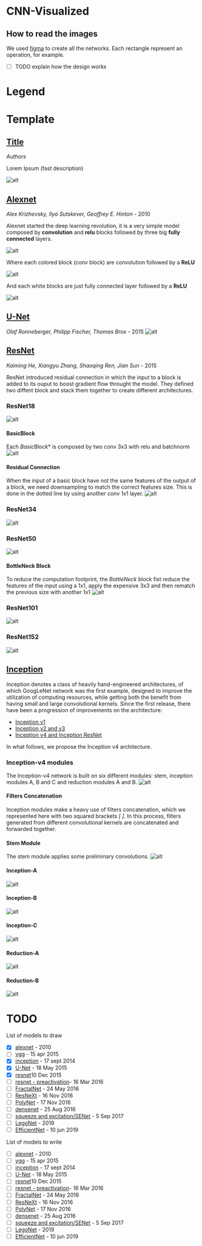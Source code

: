 # CNN-Visualized
## How to read the images 
We used [figma](www.figma.com) to create all the networks. Each rectangle represent an operation, for example.
- [ ] TODO explain how the design works 
# Legend

# Template
## [Title]()
*Authors*

Lorem Ipsum (fast description)

![alt](https://kharshit.github.io/img/resnet_50.png)

## [Alexnet](https://papers.nips.cc/paper/4824-imagenet-classification-with-deep-convolutional-neural-networks.pdf)
*Alex Krizhevsky, Ilya Sutskever, 
Geoffrey E. Hinton* - 2010

Alexnet started the deep learning revolution, it is a very simple model composed by **convolution** and **relu** blocks followed by three big **fully connected** layers. 

![alt](https://github.com/DeepLearningPoets/CNN-Visualized/blob/develop/images/alexnet/AlexNet.png?raw=true)

Where each colored block (conv block) are convolution followed by a **ReLU**

![alt](https://github.com/DeepLearningPoets/CNN-Visualized/blob/develop/images/alexnet/AlexNetConv.png?raw=true)

And each white blocks are just fully connected layer followed by a **ReLU**

![alt](https://github.com/DeepLearningPoets/CNN-Visualized/blob/develop/images/alexnet/AlexNetFC.png?raw=true)


## [U-Net](https://arxiv.org/abs/1512.03385)
*Olaf Ronneberger, Philipp Fischer, Thomas Brox* - 2015
![alt](https://github.com/DeepLearningPoets/CNN-Visualized/blob/develop/images/unet/UNet.png?raw=true)

## [ResNet](https://arxiv.org/abs/1512.03385)
*Kaiming He, Xiangyu Zhang, Shaoqing Ren, Jian Sun* - 2015

ResNet introduced residual connection in which the input to a block is added to its ouput to boost gradient flow throught the model. They defined two diffent block and stack them together to create different architectures. 

### ResNet18
![alt](https://github.com/DeepLearningPoets/CNN-Visualized/blob/develop/images/resnet/ResNet18.png?raw=true)

#### BasicBlock
Each *BasicBlock** is composed by two conv 3x3 with relu and batchnorm
![alt](https://github.com/DeepLearningPoets/CNN-Visualized/blob/develop/images/resnet/ResNetBasicBlock.png?raw=true)
#### Residual Connection
When the input of a basic block have not the same features of the output of a block, we need downsampling to match the correct features size. This is done in the dotted line by using another conv 1x1 layer.
![alt](https://github.com/DeepLearningPoets/CNN-Visualized/blob/develop/images/resnet/ResNetDownSampling.png?raw=true)
### ResNet34
![alt](https://github.com/DeepLearningPoets/CNN-Visualized/blob/develop/images/resnet/ResNet34.png?raw=true)
### ResNet50
![alt](https://github.com/DeepLearningPoets/CNN-Visualized/blob/develop/images/resnet/ResNet50.png?raw=true)
#### BottleNeck Block
To reduce the computation footprint, the *BottleNeck* block fist reduce the features of the input using a 1x1, apply the expensive 3x3 and then rematch the previous size with another 1x1
![alt](https://github.com/DeepLearningPoets/CNN-Visualized/blob/develop/images/resnet/ResNetBottleNeck.png?raw=true)
### ResNet101
![alt](https://github.com/DeepLearningPoets/CNN-Visualized/blob/develop/images/resnet/ResNet101.png?raw=true)
### ResNet152
![alt](https://github.com/DeepLearningPoets/CNN-Visualized/blob/develop/images/resnet/ResNet152.png?raw=true)


## [Inception](https://arxiv.org/pdf/1602.07261)
Inception denotes a class of heavily hand-engineered architectures, of which GoogLeNet network was the first example, designed to improve the utilization of computing resources, while getting both the benefit from having small and large convolutional kernels. Since the first release, there have been a progression of improvements on the architecture:
- [Inception v1](https://arxiv.org/abs/1409.4842)
- [Inception v2 and v3](https://arxiv.org/pdf/1512.00567v3)
- [Inception v4 and Inception ResNet](https://arxiv.org/pdf/1602.07261)

In what follows, we propose the Inception v4 architecture.

### Inception-v4 modules
The Inception-v4 network is built on six different modules: stem, inception modules A, B and C and reduction modules A and B.
![alt](https://github.com/DeepLearningPoets/CNN-Visualized/blob/master/images/inception/Inception.png?raw=true)

#### Filters Concatenation
Inception modules make a heavy use of filters concatenation, which we represented here with two squared brackets *[ ]*. In this process, filters generated from different convolutional kernels are concatenated and forwarded together. 

#### Stem Module
The stem module applies some preliminary convolutions.
![alt](https://github.com/DeepLearningPoets/CNN-Visualized/blob/develop/images/inception/InceptionStem.png?raw=true)

#### Inception-A
![alt](https://github.com/DeepLearningPoets/CNN-Visualized/blob/develop/images/inception/InceptionA.png?raw=true)

#### Inception-B
![alt](https://github.com/DeepLearningPoets/CNN-Visualized/blob/develop/images/inception/InceptionB.png?raw=true)

#### Inception-C
![alt](https://github.com/DeepLearningPoets/CNN-Visualized/blob/develop/images/inception/InceptionC.png?raw=true)

#### Reduction-A
![alt](https://github.com/DeepLearningPoets/CNN-Visualized/blob/develop/images/inception/ReductionA.png?raw=true)

#### Reduction-B
![alt](https://github.com/DeepLearningPoets/CNN-Visualized/blob/develop/images/inception/ReductionB.png?raw=true)



# TODO
List of models to draw

- [x] [alexnet](https://papers.nips.cc/paper/4824-imagenet-classification-with-deep-convolutional-neural-networks.pdf) - 2010
- [ ] [vgg](https://arxiv.org/pdf/1409.1556.pdf) - 15 apr 2015
- [x] [inception](https://arxiv.org/pdf/1409.4842.pdf) - 17 sept 2014
- [x] [U-Net](https://arxiv.org/abs/1505.04597) - 18 May 2015
- [x] [resnet](https://arxiv.org/abs/1512.03385)10 Dec 2015
- [ ] [resnet - preactivation](https://arxiv.org/abs/1603.05027)- 16 Mar 2016 
- [ ] [FractalNet](https://arxiv.org/abs/1605.07648) - 24 May 2016
- [ ] [ResNeXt](https://arxiv.org/abs/1611.05431) - 16 Nov 2016
- [ ] [PolyNet](https://arxiv.org/abs/1611.05725) - 17 Nov 2016
- [ ] [densenet](https://arxiv.org/abs/1608.06993) - 25 Aug 2016
- [ ] [squeeze and excitation/SENet](https://arxiv.org/abs/1709.01507) - 5 Sep 2017
- [ ] [LegoNet](http://proceedings.mlr.press/v97/yang19c/yang19c.pdf) - 2019
- [ ] [EfficientNet](https://arxiv.org/abs/1905.11946) - 10 jun 2019

List of models to write

- [ ] [alexnet](https://papers.nips.cc/paper/4824-imagenet-classification-with-deep-convolutional-neural-networks.pdf) - 2010
- [ ] [vgg](https://arxiv.org/pdf/1409.1556.pdf) - 15 apr 2015
- [ ] [inception](https://arxiv.org/pdf/1409.4842.pdf) - 17 sept 2014
- [ ] [U-Net](https://arxiv.org/abs/1505.04597) - 18 May 2015
- [ ] [resnet](https://arxiv.org/abs/1512.03385)10 Dec 2015
- [ ] [resnet - preactivation](https://arxiv.org/abs/1603.05027)- 16 Mar 2016 
- [ ] [FractalNet](https://arxiv.org/abs/1605.07648) - 24 May 2016
- [ ] [ResNeXt](https://arxiv.org/abs/1611.05431) - 16 Nov 2016
- [ ] [PolyNet](https://arxiv.org/abs/1611.05725) - 17 Nov 2016
- [ ] [densenet](https://arxiv.org/abs/1608.06993) - 25 Aug 2016
- [ ] [squeeze and excitation/SENet](https://arxiv.org/abs/1709.01507) - 5 Sep 2017
- [ ] [LegoNet](http://proceedings.mlr.press/v97/yang19c/yang19c.pdf) - 2019
- [ ] [EfficientNet](https://arxiv.org/abs/1905.11946) - 10 jun 2019
